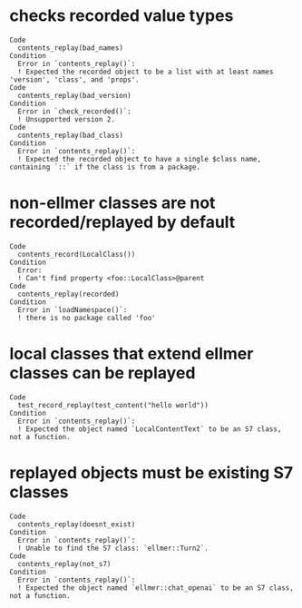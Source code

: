 # checks recorded value types

    Code
      contents_replay(bad_names)
    Condition
      Error in `contents_replay()`:
      ! Expected the recorded object to be a list with at least names 'version', 'class', and 'props'.
    Code
      contents_replay(bad_version)
    Condition
      Error in `check_recorded()`:
      ! Unsupported version 2.
    Code
      contents_replay(bad_class)
    Condition
      Error in `contents_replay()`:
      ! Expected the recorded object to have a single $class name, containing `::` if the class is from a package.

# non-ellmer classes are not recorded/replayed by default

    Code
      contents_record(LocalClass())
    Condition
      Error:
      ! Can't find property <foo::LocalClass>@parent
    Code
      contents_replay(recorded)
    Condition
      Error in `loadNamespace()`:
      ! there is no package called 'foo'

# local classes that extend ellmer classes can be replayed

    Code
      test_record_replay(test_content("hello world"))
    Condition
      Error in `contents_replay()`:
      ! Expected the object named `LocalContentText` to be an S7 class, not a function.

# replayed objects must be existing S7 classes

    Code
      contents_replay(doesnt_exist)
    Condition
      Error in `contents_replay()`:
      ! Unable to find the S7 class: `ellmer::Turn2`.
    Code
      contents_replay(not_s7)
    Condition
      Error in `contents_replay()`:
      ! Expected the object named `ellmer::chat_openai` to be an S7 class, not a function.


